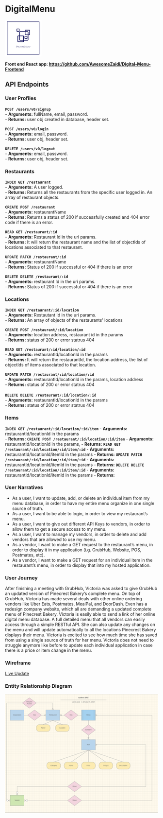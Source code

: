 # DigitalMenu
<img style="height: 120px; width: 120px;" src="./assets/readme/DigiMenu.png"/>

**Front end React app: https://github.com/AwesomeZaidi/Digital-Menu-Frontend**

## API Endpoints
### User Profiles
**`POST /users/v0/signup`** <br>
    - **Arguments:** fullName, email, password. <br>
    - **Returns:**   user obj created in database, header set.
 <br>

**`POST /users/v0/login`**  <br>
    - **Arguments:** email, password. <br>
    - **Returns:**   user obj, header set.
     <br>

**`DELETE /users/v0/logout`**  <br>
    - **Arguments:** email, password. <br>
    - **Returns:**   user obj, header set.
 <br>
### Restaurants
**`INDEX GET /restaurant`**  <br>
    - **Arguments:** A user logged. <br>
    - **Returns:** Returns all the restaurants from the specific user logged in. An array of restaurant objects.
     <br>

**`CREATE POST /restaurant`**  <br>
    - **Arguments:** restaurantName <br>
    - **Returns:** Returns a status of 200 if successfully created and 404 error code if there is an error.

**`READ GET /restaurant/:id`**  <br>
    - **Arguments:** Restaurant Id in the uri params. <br>
    - **Returns:** It will return the restaurant name and the list of objectIds of locations associated to that restaurant.

**`UPDATE PATCH /restaurant/:id`**  <br>
    - **Arguments:** restaurantName  <br>
    - **Returns:** Status of 200 if successful or 404 if there is an error
     <br>

**`DELETE DELETE /restaurant/:id`**  <br>
    - **Arguments:** restaurant Id in the uri params. <br>
    - **Returns:** Status of 200 if successful or 404 if there is an error
 <br>
### Locations
**`INDEX GET /restaurant/:id/location`**  <br>
    - **Arguments:** Restautant Id in the uri params.  <br>
    - **Returns:** An array of objects of the restaurants' locations
 <br>

**`CREATE POST /restaurant/:id/location`**  <br>
    - **Arguments:** location address, restaurant id in the params  <br>
    - **Returns:** status of 200 or error statrus 404
 <br>

**`READ GET /restaurant/:id/location/:id`**  <br>
    - **Arguments:** restaurantId/locationId in the params <br>
    - **Returns:** It will return the restaurantId, the location address, the list of objectIds of items associated to that location.
 <br>

**`UPDATE PATCH /restaurant/:id/location/:id`**  <br>
    - **Arguments:** restaurantId/locationId in the params, location address <br>
    - **Returns:** status of 200 or error statrus 404  
 <br>
**`DELETE DELETE /restaurant/:id/location/:id`**  <br>
    - **Arguments:** restaurantId/locationId in the params <br>
    - **Returns:** status of 200 or error statrus 404 

### Items
**`INDEX GET /restaurant/:id/location/:id/item`**
    - **Arguments:**  restaurantId/locationId in the params <br>
    - **Returns:** 
**`CREATE POST /restaurant/:id/location/:id/item`**
    - **Arguments:** restaurantId/locationId in the params, 
    - **Returns:** 
**`READ GET /restaurant/:id/location/:id/item/:id`**
    - **Arguments:** restaurantId/locationId/itemId in the params
    - **Returns:** 
**`UPDATE PATCH /restaurant/:id/location/:id/item/:id`**
    - **Arguments:** restaurantId/locationId/itemId in the params
    - **Returns:** 
**`DELETE DELETE /restaurant/:id/location/:id/item/:id`**
    - **Arguments:** restaurantId/locationId/itemId in the params
    - **Returns:** 


### User Narratives
 - As a user, I want to update, add, or delete an individual item from my menu database, in order to have my entire menu organize in one single source of truth.
 - As a user, I want to be able to login, in order to view my restaurant’s menu.
 - As a user, I want to give out different API Keys to vendors, in order to allow them to get a secure access to my menu.
  - As a user, I want to manage my vendors, in order to delete and add vendors that are allowed to use my menu.
 - As a vendor, I want to make a GET request to the restaurant’s menu, in order to display it in my application (i.g. GrubHub, Website, POS, Postmates, etc).
 - As a vendor, I want to make a GET request for an individual item in the restaurant’s menu, in order to display that into my hosted application.

### User Journey
After finishing a meeting with GrubHub, Victoria was asked to give GrubHub an updated version of Pinecrest Bakery’s complete menu. On top of GrubHub, Victoria has made several deals with other online ordering vendors like Uber Eats, Postmates, MealPal, and DoorDash. Even has a redesign company website, which all are demanding a updated complete menu of Pinecrest Bakery. Victoria is easily able to send a link of her online digital menu database. A full detailed menu that all vendors can easily access through a simple RESTful API. She can also update any changes on the menu and will update automatically to all the locations Pinecrest Bakery displays their menu. Victoria is excited to see how much time she has saved from using a single source of truth for her menu. Victoria does not need to struggle anymore like before to update each individual application in case there is a price or item change in the menu. 

### Wireframe
[Live Update](https://balsamiq.cloud/s282s2f/pve4ia6)
### Entity Relationship Diagram
<img src="./assets/readme/digitalMenu_ERD.png"/>